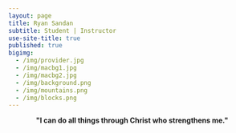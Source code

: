 ```yaml
---
layout: page
title: Ryan Sandan
subtitle: Student | Instructor
use-site-title: true
published: true
bigimg:
  - /img/provider.jpg
  - /img/macbg1.jpg
  - /img/macbg2.jpg
  - /img/background.png
  - /img/mountains.png
  - /img/blocks.png
---
```



<div style="text-align:center">
<strong> "I can do all things through Christ who strengthens me." </strong> &nbsp;&nbsp; 
</div>
